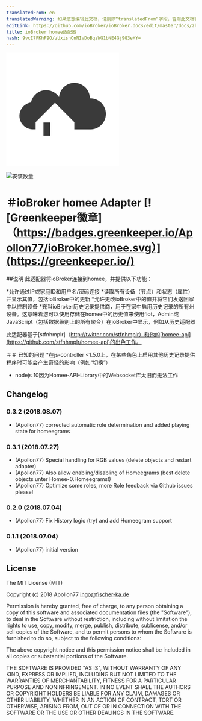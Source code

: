 ```yaml
---
translatedFrom: en
translatedWarning: 如果您想编辑此文档，请删除“translatedFrom”字段，否则此文档将再次自动翻译
editLink: https://github.com/ioBroker/ioBroker.docs/edit/master/docs/zh-cn/adapterref/iobroker.homee/README.md
title: ioBroker homee适配器
hash: 9vcI7FKhF9O/zUxisnOnNIvDoBqzWG1bNE4Gj9G3eHY=
---
```

![商标](../../../en/adapterref/iobroker.homee/admin/homee.png)

![安装数量](http://iobroker.live/badges/homee-stable.svg)

＃ioBroker homee Adapter [![Greenkeeper徽章]（https://badges.greenkeeper.io/Apollon77/ioBroker.homee.svg）](https://greenkeeper.io/)
=================

##说明
此适配器将ioBroker连接到homee，并提供以下功能：

*允许通过IP或家庭ID和用户名/密码连接
*读取所有设备（节点）和状态（属性）并显示其值，包括ioBroker中的更新
*允许更改ioBroker中的值并将它们发送回家中以控制设备
*充当ioBroker历史记录提供商，用于在家中启用历史记录的所有州设备。这意味着您可以使用存储在homee中的历史值来使用flot，Admin或JavaScript（包括数据级别上的所有聚合）在ioBroker中显示，例如从历史适配器

此适配器基于[stfnhmplr]（http://twitter.com/stfnhmplr）和他的[homee-api](https://github.com/stfnhmplr/homee-api)的出色工作。

＃＃ 已知的问题
*在js-controller <1.5.0上，在某些角色上启用其他历史记录提供程序时可能会产生奇怪的影响（例如“切换”）
* nodejs 10因为Homee-API-Library中的Websocket库太旧而无法工作

## Changelog

### 0.3.2 (2018.08.07)
* (Apollon77) corrected automatic role determination and added playing state for homeegrams

### 0.3.1 (2018.07.27)
* (Apollon77) Special handling for RGB values (delete objects and restart adapter)
* (Apollon77) Also allow enabling/disabling of Homeegrams (best delete objects unter Homee-0.Homeegrams!)
* (Apollon77) Optimize some roles, more Role feedback via Github issues please!

### 0.2.0 (2018.07.04)
* (Apollon77) Fix History logic (try) and add Homeegram support

### 0.1.1 (2018.07.04)
* (Apollon77) initial version

## License
The MIT License (MIT)

Copyright (c) 2018 Apollon77 <ingo@fischer-ka.de>

Permission is hereby granted, free of charge, to any person obtaining a copy
of this software and associated documentation files (the "Software"), to deal
in the Software without restriction, including without limitation the rights
to use, copy, modify, merge, publish, distribute, sublicense, and/or sell
copies of the Software, and to permit persons to whom the Software is
furnished to do so, subject to the following conditions:

The above copyright notice and this permission notice shall be included in
all copies or substantial portions of the Software.

THE SOFTWARE IS PROVIDED "AS IS", WITHOUT WARRANTY OF ANY KIND, EXPRESS OR
IMPLIED, INCLUDING BUT NOT LIMITED TO THE WARRANTIES OF MERCHANTABILITY,
FITNESS FOR A PARTICULAR PURPOSE AND NONINFRINGEMENT. IN NO EVENT SHALL THE
AUTHORS OR COPYRIGHT HOLDERS BE LIABLE FOR ANY CLAIM, DAMAGES OR OTHER
LIABILITY, WHETHER IN AN ACTION OF CONTRACT, TORT OR OTHERWISE, ARISING FROM,
OUT OF OR IN CONNECTION WITH THE SOFTWARE OR THE USE OR OTHER DEALINGS IN
THE SOFTWARE.